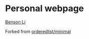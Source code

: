 # Personal webpage

[Benson Li](https://benson2121.github.io)

Forked from [orderedlist/minimal](https://github.com/orderedlist/minimal)
